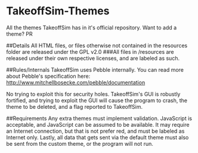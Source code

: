 # TakeoffSim-Themes
All the themes TakeoffSim has in it's official repository. Want to add a theme? PR

##Details
All HTML files, or files otherwise not contained in the resources folder are released under the GPL v2.0
###All files in /resources are released under their own respective licenses, and are labeled as such.

##Rules/Internals
TakeoffSim uses Pebble internally. You can read more about Pebble's specification here: http://www.mitchellbosecke.com/pebble/documentation

No trying to exploit this for security holes. TakeoffSim's GUI is robustly fortified, and trying to exploit the GUI will cause the program to crash, the theme to be deleted, and a flag reported to TakeoffSim.

##Requirements
Any extra themes must implement validation. JavaScript is acceptable, and JavaScript can be assumed to be available. It may require an Internet connection, but that is not prefer red, and must be labeled as Internet only. Lastly, all data that gets sent via the default theme must also be sent from the custom theme, or the program will not run.